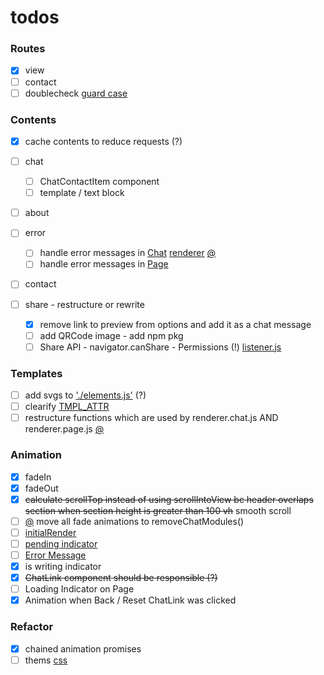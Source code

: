 # todos

### Routes

- [x] view
- [ ] contact
- [ ] doublecheck [guard case](src/router/router.js)

### Contents

- [x] cache contents to reduce requests (?)
- [ ] chat

  - [ ] ChatContactItem component
  - [ ] template / text block

- [ ] about
- [ ] error

  - [ ] handle error messages in [Chat](src/renderer/renderer-utils.js#56) [renderer](src/renderer/renderer.js#36) [@](src/renderer/templates.js#31)
  - [ ] handle error messages in [Page](src/elements/controller-page.js#29)

- [ ] contact
- [ ] share - restructure or rewrite
  - [x] remove link to preview from options and add it as a chat message
  - [ ] add QRCode image - add npm pkg
  - [ ] Share API - navigator.canShare - Permissions (!) [listener.js](src/listener/listener.js#31)

### Templates

- [ ] add svgs to ['./elements.js'](src/elements/elements.js#18) (?)
- [ ] clearify [TMPL_ATTR](src/components/chat-message/component.js#11)
- [ ] restructure functions which are used by renderer.chat.js AND renderer.page.js [@](src/elements/controller-page.js#44)

### Animation

- [x] fadeIn
- [x] fadeOut
- [x] ~~calculate scrollTop instead of using scrollIntoView bc header overlaps section when section height is greater than 100 vh~~ smooth scroll
- [ ] [@](src/elements/controller-chat.js#52) move all fade animations to removeChatModules()
- [ ] [initialRender](src/elements/controller-chat.js#26)
- [ ] [pending indicator](src/components/chat-module/component.js#18)
- [ ] [Error Message](src/elements/controller-chat.js#73)
- [x] is writing indicator
- [x] ~~ChatLink component should be responsible (?)~~
- [ ] Loading Indicator on Page
- [x] Animation when Back / Reset ChatLink was clicked

### Refactor

- [x] chained animation promises
- [ ] thems [css](src/style/theme.css#100)
